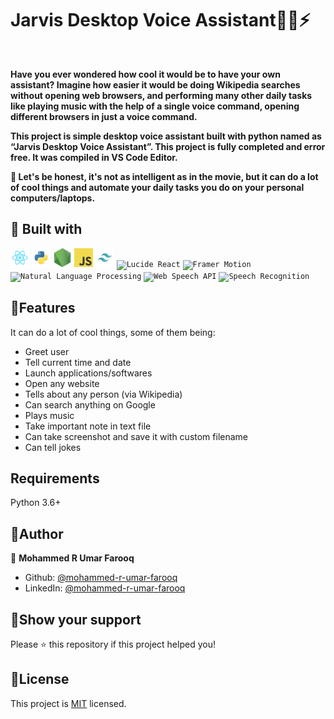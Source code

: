 # Jarvis Desktop Voice Assistant🦾🤖⚡

<img src="https://media1.tenor.com/m/McY9R4_xYOIAAAAC/iron-man-tony-stark.gif" alt="">

**Have you ever wondered how cool it would be to have your own assistant? Imagine how easier it would be doing Wikipedia searches without opening web browsers, and performing many other daily tasks like playing music with the help of a single voice command, opening different browsers in just a voice command.**

**This project is simple desktop voice assistant built with python named as “Jarvis Desktop Voice Assistant”. This project is fully completed and error free. It was compiled in VS Code Editor.**

**🔸 Let's be honest, it's not as intelligent as in the movie, but it can do a lot of cool things and automate your daily tasks you do on your personal computers/laptops.**

## 📌 Built with

<p align="left">
  <!-- React -->
  <code><img height="30" src="https://raw.githubusercontent.com/github/explore/main/topics/react/react.png" alt="React" /></code>
  <!-- Python -->
  <code><img height="30" src="https://raw.githubusercontent.com/github/explore/main/topics/python/python.png" alt="Python" /></code>
  <!-- Node.js -->
  <code><img height="30" src="https://raw.githubusercontent.com/github/explore/main/topics/nodejs/nodejs.png" alt="Node.js" /></code>
  <!-- JavaScript -->
  <code><img height="30" src="https://raw.githubusercontent.com/github/explore/main/topics/javascript/javascript.png" alt="JavaScript" /></code>
  <!-- Tailwind CSS -->
  <code><img height="30" src="https://raw.githubusercontent.com/github/explore/main/topics/tailwind/tailwind.png" alt="Tailwind CSS" /></code>
  <!-- Lucide React (custom icon or text since no official image available) -->
  <code><img height="30" src="https://img.jsdelivr.com/github.com/lucide-icons.png" alt="Lucide React" /></code>
  <!-- Framer Motion -->
  <code><img height="30" src="https://tsh.io/wp-content/uploads/fly-images/32664/framer-motion-logo-1-312x211.png" alt="Framer Motion" /></code>
  <!-- NLP -->
  <code><img height="30" src="https://r2.erweima.ai/imgcompressed/compressed_91bfa4c509a38c1749e7074fe3401cf9.webp" alt="Natural Language Processing" /></code>
  <!-- Web Speech API -->
  <code><img height="30" src="https://th.bing.com/th/id/OIP.qur2g2wb3Fc6uqu-CDa4bwHaHa?w=213&h=214&c=7&r=0&o=5&dpr=1.5&pid=1.7" alt="Web Speech API" /></code>
  <!-- Speech Recognition -->
  <code><img height="30" src="https://th.bing.com/th/id/OIP.3pgWO_fsin1bhVdkmBZ-zgHaHa?w=191&h=191&c=7&r=0&o=5&dpr=1.5&pid=1.7" alt="Speech Recognition" /></code>
</p>


## 📌Features

It can do a lot of cool things, some of them being:

- Greet user
- Tell current time and date
- Launch applications/softwares
- Open any website
- Tells about any person (via Wikipedia)
- Can search anything on Google
- Plays music
- Take important note in text file
- Can take screenshot and save it with custom filename
- Can tell jokes

## Requirements

Python 3.6+

## 📌Author

👤 **Mohammed R Umar Farooq**

- Github: [@mohammed-r-umar-farooq](https://github.com/mr-umardev)
- LinkedIn: [@mohammed-r-umar-farooq](https://www.linkedin.com/in/mohammed-r-umar-farooq/)

## 📌Show your support

Please ⭐️ this repository if this project helped you!

## 📌License

This project is [MIT](https://choosealicense.com/licenses/mit/) licensed.
